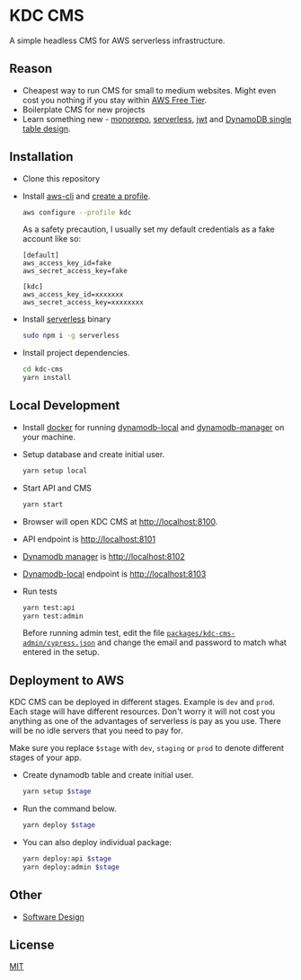 # KDC CMS

A simple headless CMS for AWS serverless infrastructure.

## Reason

* Cheapest way to run CMS for small to medium websites. Might even cost you nothing if you stay within [AWS Free Tier](https://aws.amazon.com/free/?all-free-tier.sort-by=item.additionalFields.SortRank&all-free-tier.sort-order=asc).
* Boilerplate CMS for new projects
* Learn something new - [monorepo](https://en.wikipedia.org/wiki/Monorepo), [serverless](https://serverless.com), [jwt](https://jwt.io/) and [DynamoDB single table design](https://youtu.be/HaEPXoXVf2k?t=2844).

## Installation

* Clone this repository
* Install [aws-cli](https://docs.aws.amazon.com/en_pv/cli/latest/userguide/cli-chap-install.html) and [create a profile](https://docs.aws.amazon.com/en_pv/cli/latest/userguide/cli-chap-configure.html).
  
  ```bash
  aws configure --profile kdc
  ```

  As a safety precaution, I usually set my default credentials as a fake account like so:

  ```credentials
  [default]
  aws_access_key_id=fake
  aws_secret_access_key=fake

  [kdc]
  aws_access_key_id=xxxxxxx
  aws_secret_access_key=xxxxxxxx
  ```

* Install [serverless](https://serverless.com/) binary
  
  ```bash
  sudo npm i -g serverless
  ```

* Install project dependencies.

  ```bash
  cd kdc-cms
  yarn install
  ```

## Local Development

* Install [docker](https://docs.docker.com/install/) for running [dynamodb-local](https://hub.docker.com/r/amazon/dynamodb-local) and [dynamodb-manager](https://hub.docker.com/r/taydy/dynamodb-manager/) on your machine.

* Setup database and create initial user.

  ```bash
  yarn setup local
  ```

* Start API and CMS

  ```bash
  yarn start
  ```

* Browser will open KDC CMS at [http://localhost:8100](http://localhost:8100).
* API endpoint is [http://localhost:8101](http://localhost:8101)
* [Dynamodb manager](https://hub.docker.com/r/taydy/dynamodb-manager/) is [http://localhost:8102](http://localhost:8102)
* [Dynamodb-local](https://hub.docker.com/r/amazon/dynamodb-local) endpoint is [http://localhost:8103](http://localhost:8103)
* Run tests

  ```bash
  yarn test:api
  yarn test:admin
  ```

  Before running admin test, edit the file [`packages/kdc-cms-admin/cypress.json`](packages/kdc-cms-admin/cypress.json) and change the email and password to match what entered in the setup.

## Deployment to AWS

KDC CMS can be deployed in different stages. Example is `dev` and `prod`. Each stage will have different resources. Don't worry it will not cost you anything as one of the advantages of serverless is pay as you use. There will be no idle servers that you need to pay for.

Make sure you replace ```$stage``` with ```dev```, ```staging``` or ```prod``` to denote different stages of your app.

* Create dynamodb table and create initial user.

  ```bash
  yarn setup $stage
  ```

* Run the command below.

  ```bash
  yarn deploy $stage
  ```

* You can also deploy individual package:
  
  ```bash
  yarn deploy:api $stage
  yarn deploy:admin $stage
  ```


## Other

* [Software Design](docs/DESIGN.md)

## License

[MIT](LICENSE)
